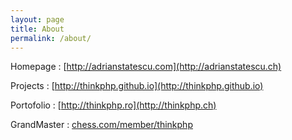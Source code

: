 ```yaml
---
layout: page
title: About
permalink: /about/
---
```


  Homepage    : [http://adrianstatescu.com](http://adrianstatescu.ch)

  Projects    : [http://thinkphp.github.io](http://thinkphp.github.io)

  Portofolio  : [http://thinkphp.ro](http://thinkphp.ch)

  GrandMaster : [chess.com/member/thinkphp](https://www.chess.com/member/thinkphp)

